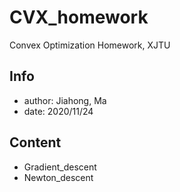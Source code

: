 # CVX_homework
Convex Optimization Homework, XJTU

## Info
* author: Jiahong, Ma
* date: 2020/11/24

## Content
* Gradient_descent
* Newton_descent
